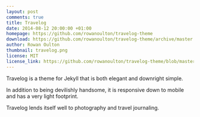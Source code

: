 ```yaml
---
layout: post
comments: true
title: Travelog
date: 2014-08-12 20:00:00 +01:00
homepage: https://github.com/rowanoulton/travelog-theme
download: https://github.com/rowanoulton/travelog-theme/archive/master.zip
author: Rowan Oulton
thumbnail: travelog.png
license: MIT
license_link: https://github.com/rowanoulton/travelog-theme/blob/master/LICENSE
---
```


Travelog is a theme for Jekyll that is both elegant and downright simple.

In addition to being devilishly handsome, it is responsive down to mobile and has a very light footprint.

Travelog lends itself well to photography and travel journaling.
